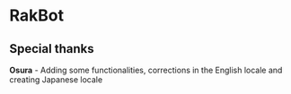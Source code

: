 # RakBot

## Special thanks
**Osura** - Adding some functionalities, corrections in the English locale and creating Japanese locale

